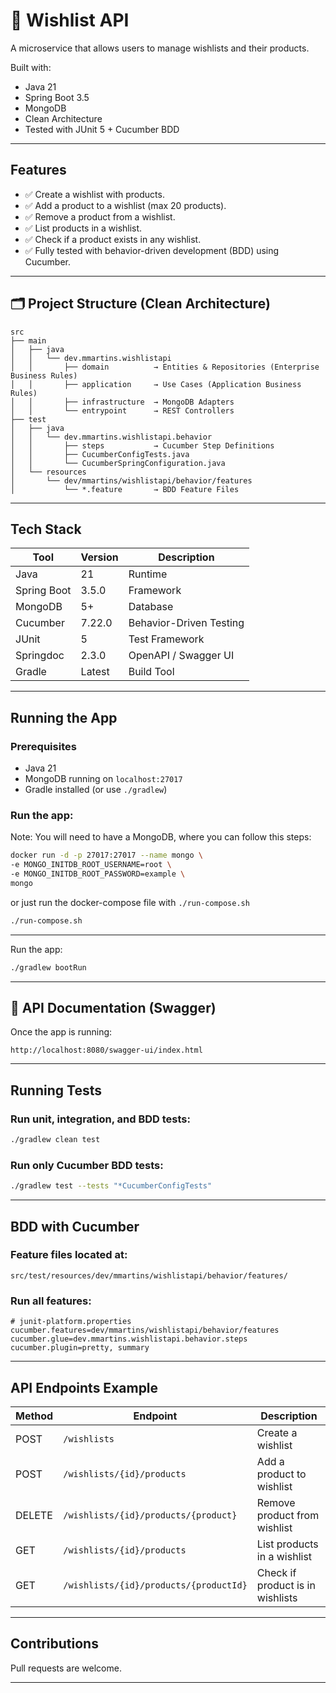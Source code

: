 
# 📜 Wishlist API

A microservice that allows users to manage wishlists and their products.

Built with:
-  Java 21
- Spring Boot 3.5
-  MongoDB
-  Clean Architecture
- Tested with JUnit 5 + Cucumber BDD

---

##  Features

- ✅ Create a wishlist with products.
- ✅ Add a product to a wishlist (max 20 products).
- ✅ Remove a product from a wishlist.
- ✅ List products in a wishlist.
- ✅ Check if a product exists in any wishlist.
- ✅ Fully tested with behavior-driven development (BDD) using Cucumber.

---

## 🗂️ Project Structure (Clean Architecture)

```
src
├── main
│   ├── java
│   │   └── dev.mmartins.wishlistapi
│   │       ├── domain          → Entities & Repositories (Enterprise Business Rules)
│   │       ├── application     → Use Cases (Application Business Rules)
│   │       ├── infrastructure  → MongoDB Adapters
│   │       └── entrypoint      → REST Controllers
├── test
│   ├── java
│   │   └── dev.mmartins.wishlistapi.behavior
│   │       ├── steps           → Cucumber Step Definitions
│   │       ├── CucumberConfigTests.java
│   │       └── CucumberSpringConfiguration.java
│   └── resources
│       └── dev/mmartins/wishlistapi/behavior/features
│           └── *.feature       → BDD Feature Files
```

---

## Tech Stack

| Tool            | Version   | Description                     |
|-----------------|-----------|---------------------------------|
| Java            | 21        | Runtime                         |
| Spring Boot     | 3.5.0     | Framework                       |
| MongoDB         | 5+        | Database                        |
| Cucumber        | 7.22.0    | Behavior-Driven Testing         |
| JUnit           | 5         | Test Framework                  |
| Springdoc       | 2.3.0     | OpenAPI / Swagger UI            |
| Gradle          | Latest    | Build Tool                      |

---

## Running the App

### Prerequisites
- Java 21
- MongoDB running on `localhost:27017`
- Gradle installed (or use `./gradlew`)

###  Run the app:
Note: You will need to have a MongoDB, where you can follow this steps:

```bash
docker run -d -p 27017:27017 --name mongo \
-e MONGO_INITDB_ROOT_USERNAME=root \
-e MONGO_INITDB_ROOT_PASSWORD=example \
mongo
```

or just run the docker-compose file with `./run-compose.sh`
```bash
./run-compose.sh
```
---

Run the app:
```bash
./gradlew bootRun
```

---

## 🔗 API Documentation (Swagger)

Once the app is running:

```
http://localhost:8080/swagger-ui/index.html
```

---

## Running Tests

###  Run unit, integration, and BDD tests:

```bash
./gradlew clean test
```

###  Run only Cucumber BDD tests:

```bash
./gradlew test --tests "*CucumberConfigTests"
```

---

## BDD with Cucumber

### Feature files located at:

```
src/test/resources/dev/mmartins/wishlistapi/behavior/features/
```

### Run all features:

```properties
# junit-platform.properties
cucumber.features=dev/mmartins/wishlistapi/behavior/features
cucumber.glue=dev.mmartins.wishlistapi.behavior.steps
cucumber.plugin=pretty, summary
```

---

## API Endpoints Example

| Method | Endpoint                               | Description                 |
|--------|----------------------------------------|-----------------------------|
| POST   | `/wishlists`                           | Create a wishlist           |
| POST   | `/wishlists/{id}/products`             | Add a product to wishlist   |
| DELETE | `/wishlists/{id}/products/{product}`   | Remove product from wishlist |
| GET    | `/wishlists/{id}/products`             | List products in a wishlist |
| GET    | `/wishlists/{id}/products/{productId}` | Check if product is in wishlists |

---


##  Contributions

Pull requests are welcome. 

---
